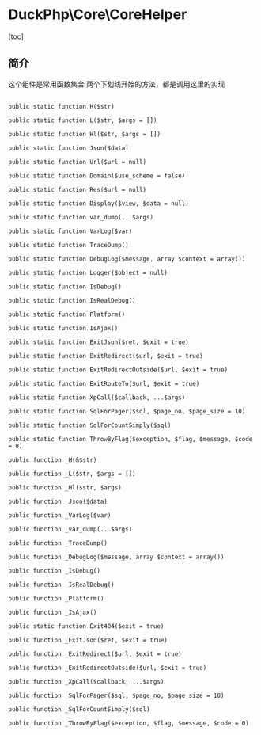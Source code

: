 # DuckPhp\Core\CoreHelper
[toc]
## 简介
这个组件是常用函数集合 两个下划线开始的方法，都是调用这里的实现
##

    public static function H($str)

    public static function L($str, $args = [])

    public static function Hl($str, $args = [])

    public static function Json($data)

    public static function Url($url = null)

    public static function Domain($use_scheme = false)

    public static function Res($url = null)

    public static function Display($view, $data = null)

    public static function var_dump(...$args)

    public static function VarLog($var)

    public static function TraceDump()

    public static function DebugLog($message, array $context = array())

    public static function Logger($object = null)

    public static function IsDebug()

    public static function IsRealDebug()

    public static function Platform()

    public static function IsAjax()

    public static function ExitJson($ret, $exit = true)

    public static function ExitRedirect($url, $exit = true)

    public static function ExitRedirectOutside($url, $exit = true)

    public static function ExitRouteTo($url, $exit = true)

    public static function XpCall($callback, ...$args)

    public static function SqlForPager($sql, $page_no, $page_size = 10)

    public static function SqlForCountSimply($sql)

    public static function ThrowByFlag($exception, $flag, $message, $code = 0)

    public function _H(&$str)

    public function _L($str, $args = [])

    public function _Hl($str, $args)

    public function _Json($data)

    public function _VarLog($var)

    public function _var_dump(...$args)

    public function _TraceDump()

    public function _DebugLog($message, array $context = array())

    public function _IsDebug()

    public function _IsRealDebug()

    public function _Platform()

    public function _IsAjax()

    public static function Exit404($exit = true)

    public function _ExitJson($ret, $exit = true)

    public function _ExitRedirect($url, $exit = true)

    public function _ExitRedirectOutside($url, $exit = true)

    public function _XpCall($callback, ...$args)

    public function _SqlForPager($sql, $page_no, $page_size = 10)

    public function _SqlForCountSimply($sql)

    public function _ThrowByFlag($exception, $flag, $message, $code = 0)

